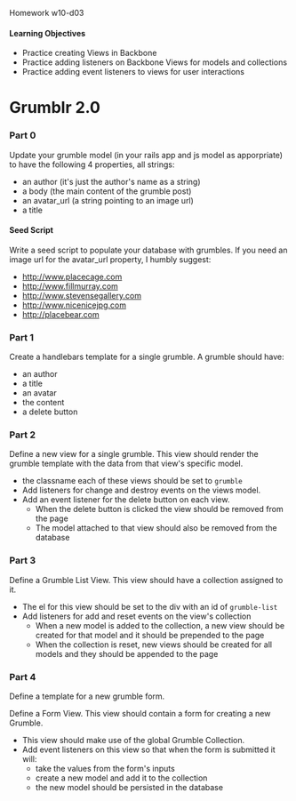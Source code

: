 Homework w10-d03

#### Learning Objectives
- Practice creating Views in Backbone
- Practice adding listeners on Backbone Views for models and collections
- Practice adding event listeners to views for user interactions

# Grumblr 2.0

### Part 0

Update your grumble model (in your rails app and js model as apporpriate) to have the following 4 properties,
all strings:

- an author 	(it's just the author's name as a string)
- a body 		(the main content of the grumble post)
- an avatar_url (a string pointing to an image url)
- a title

#### Seed Script

Write a seed script to populate your database with grumbles. If you need an image url for the avatar_url property, I humbly suggest:

- http://www.placecage.com
- http://www.fillmurray.com
- http://www.stevensegallery.com
- http://www.nicenicejpg.com
- http://placebear.com

### Part 1
Create a handlebars template for a single grumble. A grumble should have:

- an author
- a title
- an avatar
- the content
- a delete button

### Part 2

Define a new view for a single grumble. This view should render the grumble template with the data from that view's specific model.

- the classname each of these views should be set to `grumble`
- Add listeners for change and destroy events on the views model.
- Add an event listener for the delete button on each view. 
  - When the delete button is clicked the view should be removed from the page
  - The model attached to that view should also be removed from the database

### Part 3

Define a Grumble List View. This view should have a collection assigned to it.

- The el for this view should be set to the div with an id of `grumble-list`
- Add listeners for add and reset events on the view's collection
  - When a new model is added to the collection, a new view should be created for that model and it should be prepended to the page
  - When the collection is reset, new views should be created for all models and they should be appended to the page

### Part 4

Define a template for a new grumble form.

Define a Form View. This view should contain a form for creating a new Grumble.

- This view should make use of the global Grumble Collection.
- Add event listeners on this view so that when the form is submitted it will:
  - take the values from the form's inputs
  - create a new model and add it to the collection
  - the new model should be persisted in the database

